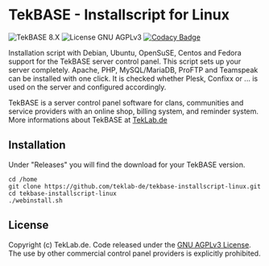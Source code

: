 # TekBASE - Installscript for Linux
![TekBASE 8.X](https://img.shields.io/badge/TekBASE-8.X-green.svg) ![License GNU AGPLv3](https://img.shields.io/badge/License-GNU_AGPLv3-blue.svg) [![Codacy Badge](https://app.codacy.com/project/badge/Grade/ab465eb926c04d3db4ce13c814b9e81c)](https://www.codacy.com/gh/teklab-de/tekbase-installscript-linux/dashboard?utm_source=github.com&amp;utm_medium=referral&amp;utm_content=teklab-de/tekbase-installscript-linux&amp;utm_campaign=Badge_Grade)

Installation script with Debian, Ubuntu, OpenSuSE, Centos and Fedora support for the TekBASE server control panel. This script sets up your server completely. Apache, PHP, MySQL/MariaDB, ProFTP and Teamspeak can be installed with one click. It is checked whether Plesk, Confixx or ... is used on the server and configured accordingly. 

TekBASE is a server control panel software for clans, communities and service providers with an online shop, billing system, and reminder system. More informations about TekBASE at [TekLab.de](https://teklab.de)

## Installation
Under "Releases" you will find the download for your TekBASE version.

```
cd /home
git clone https://github.com/teklab-de/tekbase-installscript-linux.git
cd tekbase-installscript-linux
./webinstall.sh
```

## License
Copyright (c) TekLab.de. Code released under the [GNU AGPLv3 License](https://github.com/teklab-de/tekbase-installscript-linux/blob/master/LICENSE). The use by other commercial control panel providers is explicitly prohibited.
